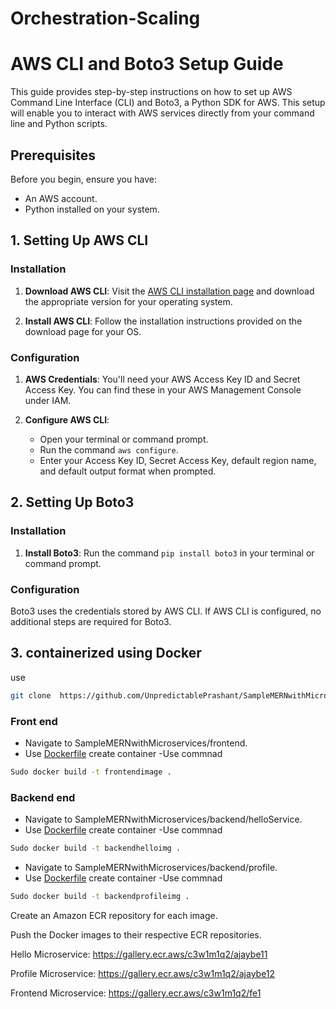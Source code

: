 # Orchestration-Scaling
# AWS CLI and Boto3 Setup Guide

This guide provides step-by-step instructions on how to set up AWS Command Line Interface (CLI) and Boto3, a Python SDK for AWS. This setup will enable you to interact with AWS services directly from your command line and Python scripts.

## Prerequisites

Before you begin, ensure you have:
- An AWS account.
- Python installed on your system.

## 1. Setting Up AWS CLI

### Installation

1. **Download AWS CLI**: Visit the [AWS CLI installation page](https://aws.amazon.com/cli/) and download the appropriate version for your operating system.

2. **Install AWS CLI**: Follow the installation instructions provided on the download page for your OS.

### Configuration

1. **AWS Credentials**: You'll need your AWS Access Key ID and Secret Access Key. You can find these in your AWS Management Console under IAM.

2. **Configure AWS CLI**:
   - Open your terminal or command prompt.
   - Run the command `aws configure`.
   - Enter your Access Key ID, Secret Access Key, default region name, and default output format when prompted.

## 2. Setting Up Boto3

### Installation

1. **Install Boto3**: Run the command `pip install boto3` in your terminal or command prompt.

### Configuration

Boto3 uses the credentials stored by AWS CLI. If AWS CLI is configured, no additional steps are required for Boto3.

## 3. containerized using Docker
use
 ```bash
git clone  https://github.com/UnpredictablePrashant/SampleMERNwithMicroservices.git
```
### Front end
- Navigate to SampleMERNwithMicroservices/frontend.
- Use [Dockerfile](https://github.com/patilajayv/Orchestration-Scaling/blob/main/frontend/Dockerfile) create container
-Use commnad
 ```bash
Sudo docker build -t frontendimage . 
```
### Backend end
- Navigate to SampleMERNwithMicroservices/backend/helloService.
- Use [Dockerfile](https://github.com/patilajayv/Orchestration-Scaling/blob/main/backend/helloService/Dockerfile) create container
-Use commnad
 ```bash
Sudo docker build -t backendhelloimg .
```
- Navigate to SampleMERNwithMicroservices/backend/profile.
- Use [Dockerfile](https://github.com/patilajayv/Orchestration-Scaling/blob/main/backend/profile/Dockerfile) create container
-Use commnad
 ```bash
Sudo docker build -t backendprofileimg .
```
Create an Amazon ECR repository for each image.

Push the Docker images to their respective ECR repositories.

Hello Microservice: https://gallery.ecr.aws/c3w1m1q2/ajaybe11

Profile Microservice: https://gallery.ecr.aws/c3w1m1q2/ajaybe12

Frontend Microservice: https://gallery.ecr.aws/c3w1m1q2/fe1

